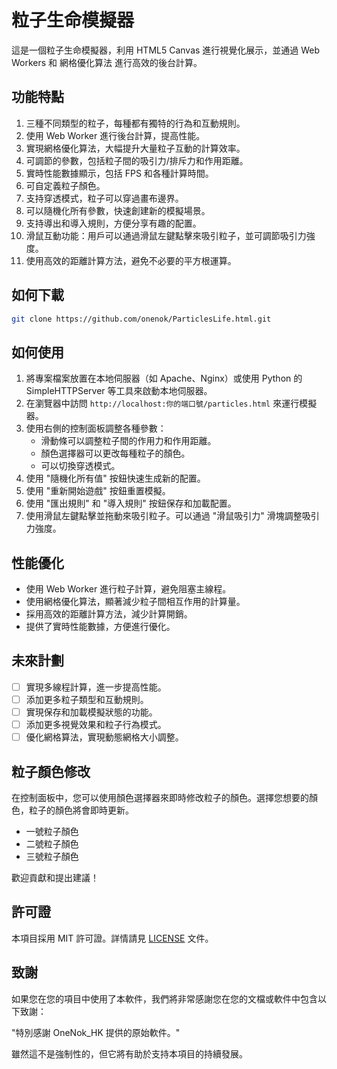 # 粒子生命模擬器

這是一個粒子生命模擬器，利用 HTML5 Canvas 進行視覺化展示，並通過 Web Workers 和 網格優化算法 進行高效的後台計算。
## 功能特點

1. 三種不同類型的粒子，每種都有獨特的行為和互動規則。
2. 使用 Web Worker 進行後台計算，提高性能。
3. 實現網格優化算法，大幅提升大量粒子互動的計算效率。
4. 可調節的參數，包括粒子間的吸引力/排斥力和作用距離。
5. 實時性能數據顯示，包括 FPS 和各種計算時間。
6. 可自定義粒子顏色。
7. 支持穿透模式，粒子可以穿過畫布邊界。
8. 可以隨機化所有參數，快速創建新的模擬場景。
9. 支持導出和導入規則，方便分享有趣的配置。
10. 滑鼠互動功能：用戶可以通過滑鼠左鍵點擊來吸引粒子，並可調節吸引力強度。
11. 使用高效的距離計算方法，避免不必要的平方根運算。

## 如何下載

```bash
git clone https://github.com/onenok/ParticlesLife.html.git
```   

## 如何使用

1. 將專案檔案放置在本地伺服器（如 Apache、Nginx）或使用 Python 的 SimpleHTTPServer 等工具來啟動本地伺服器。 
2. 在瀏覽器中訪問 `http://localhost:你的端口號/particles.html` 來運行模擬器。
3. 使用右側的控制面板調整各種參數：
   - 滑動條可以調整粒子間的作用力和作用距離。
   - 顏色選擇器可以更改每種粒子的顏色。
   - 可以切換穿透模式。
4. 使用 "隨機化所有值" 按鈕快速生成新的配置。
5. 使用 "重新開始遊戲" 按鈕重置模擬。
6. 使用 "匯出規則" 和 "導入規則" 按鈕保存和加載配置。
7. 使用滑鼠左鍵點擊並拖動來吸引粒子。可以通過 "滑鼠吸引力" 滑塊調整吸引力強度。

## 性能優化

- 使用 Web Worker 進行粒子計算，避免阻塞主線程。
- 使用網格優化算法，顯著減少粒子間相互作用的計算量。
- 採用高效的距離計算方法，減少計算開銷。
- 提供了實時性能數據，方便進行優化。

## 未來計劃

- [ ] 實現多線程計算，進一步提高性能。
- [ ] 添加更多粒子類型和互動規則。
- [ ] 實現保存和加載模擬狀態的功能。
- [ ] 添加更多視覺效果和粒子行為模式。
- [ ] 優化網格算法，實現動態網格大小調整。

## 粒子顏色修改

在控制面板中，您可以使用顏色選擇器來即時修改粒子的顏色。選擇您想要的顏色，粒子的顏色將會即時更新。

- 一號粒子顏色
- 二號粒子顏色
- 三號粒子顏色

歡迎貢獻和提出建議！

## 許可證

本項目採用 MIT 許可證。詳情請見 [LICENSE](LICENSE) 文件。

## 致謝

如果您在您的項目中使用了本軟件，我們將非常感謝您在您的文檔或軟件中包含以下致謝：

"特別感謝 OneNok_HK 提供的原始軟件。"

雖然這不是強制性的，但它將有助於支持本項目的持續發展。